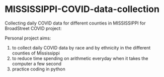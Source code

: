 # MISSISSIPPI-COVID-data-collection
Collecting daily COVID data for different counties in MISSISSIPPI for BroadStreet COVID project:

Personal project aims:
1) to collect daily COVID data by race and by ethnicity in the different counties of Mississippi
2) to reduce time spending on arithmetic everyday when it takes the computer a few second
3) practice coding in python
